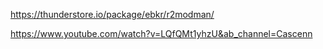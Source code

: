 
https://thunderstore.io/package/ebkr/r2modman/


https://www.youtube.com/watch?v=LQfQMt1yhzU&ab_channel=Cascenn